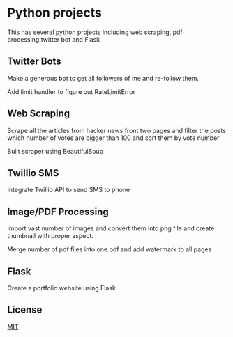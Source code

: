# Python projects

This has several python projects including web scraping, pdf processing,twitter bot and Flask

## Twitter Bots

Make a generous bot to get all followers of me and re-follow them.

Add limit handler to figure out RateLimitError

## Web Scraping

Scrape all the articles from hacker news front two pages and filter the posts which number of votes are bigger than 100 and sort them by vote number

Built scraper using BeautifulSoup

## Twillio SMS
Integrate Twillio API to send SMS to phone

## Image/PDF Processing
Import vast number of images and convert them into png file and create thumbnail with proper aspect.

Merge number of pdf files into one pdf and add watermark to all pages

## Flask
Create a portfolio website using Flask

## License
[MIT](https://choosealicense.com/licenses/mit/)